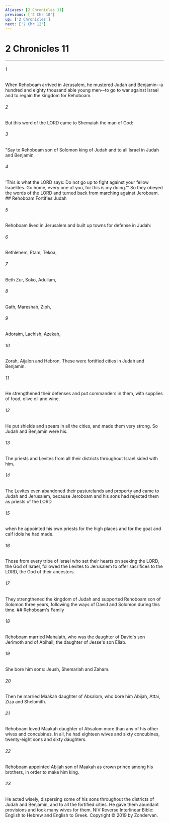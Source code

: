 ```yaml
---
Aliases: [2 Chronicles 11]
previous: ['2 Chr 10']
up: ['2 Chronicles']
next: ['2 Chr 12']
---
```

# 2 Chronicles 11

***


###### 1 
When Rehoboam arrived in Jerusalem, he mustered Judah and Benjamin--a hundred and eighty thousand able young men--to go to war against Israel and to regain the kingdom for Rehoboam. 

###### 2 
But this word of the LORD came to Shemaiah the man of God: 

###### 3 
"Say to Rehoboam son of Solomon king of Judah and to all Israel in Judah and Benjamin, 

###### 4 
'This is what the LORD says: Do not go up to fight against your fellow Israelites. Go home, every one of you, for this is my doing.'" So they obeyed the words of the LORD and turned back from marching against Jeroboam. ## Rehoboam Fortifies Judah 

###### 5 
Rehoboam lived in Jerusalem and built up towns for defense in Judah: 

###### 6 
Bethlehem, Etam, Tekoa, 

###### 7 
Beth Zur, Soko, Adullam, 

###### 8 
Gath, Mareshah, Ziph, 

###### 9 
Adoraim, Lachish, Azekah, 

###### 10 
Zorah, Aijalon and Hebron. These were fortified cities in Judah and Benjamin. 

###### 11 
He strengthened their defenses and put commanders in them, with supplies of food, olive oil and wine. 

###### 12 
He put shields and spears in all the cities, and made them very strong. So Judah and Benjamin were his. 

###### 13 
The priests and Levites from all their districts throughout Israel sided with him. 

###### 14 
The Levites even abandoned their pasturelands and property and came to Judah and Jerusalem, because Jeroboam and his sons had rejected them as priests of the LORD 

###### 15 
when he appointed his own priests for the high places and for the goat and calf idols he had made. 

###### 16 
Those from every tribe of Israel who set their hearts on seeking the LORD, the God of Israel, followed the Levites to Jerusalem to offer sacrifices to the LORD, the God of their ancestors. 

###### 17 
They strengthened the kingdom of Judah and supported Rehoboam son of Solomon three years, following the ways of David and Solomon during this time. ## Rehoboam's Family 

###### 18 
Rehoboam married Mahalath, who was the daughter of David's son Jerimoth and of Abihail, the daughter of Jesse's son Eliab. 

###### 19 
She bore him sons: Jeush, Shemariah and Zaham. 

###### 20 
Then he married Maakah daughter of Absalom, who bore him Abijah, Attai, Ziza and Shelomith. 

###### 21 
Rehoboam loved Maakah daughter of Absalom more than any of his other wives and concubines. In all, he had eighteen wives and sixty concubines, twenty-eight sons and sixty daughters. 

###### 22 
Rehoboam appointed Abijah son of Maakah as crown prince among his brothers, in order to make him king. 

###### 23 
He acted wisely, dispersing some of his sons throughout the districts of Judah and Benjamin, and to all the fortified cities. He gave them abundant provisions and took many wives for them. NIV Reverse Interlinear Bible: English to Hebrew and English to Greek. Copyright © 2019 by Zondervan.

